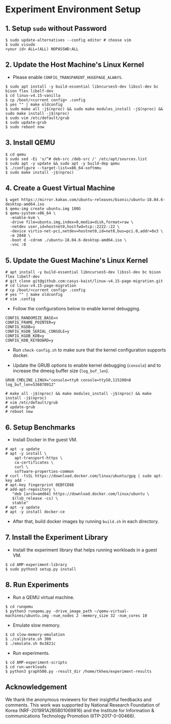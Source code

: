 # Experiment Environment Setup
## 1. Setup `sudo` without Password
```
$ sudo update-alternatives --config editor # choose vim
$ sudo visudo
<your id> ALL=(ALL) NOPASSWD:ALL
```

## 2. Update the Host Machine's Linux Kernel
* Please enable `CONFIG_TRANSPARENT_HUGEPAGE_ALWAYS`.
```
$ sudo apt install -y build-essential libncurses5-dev libssl-dev bc bison flex libelf-dev
$ cd linux-v4.15-vanilla
$ cp /boot/<current config> .config
$ yes "" | make oldconfig
$ sudo make all -j$(nproc) && sudo make modules_install -j$(nproc) && sudo make install -j$(nproc)
$ sudo vim /etc/default/grub
$ sudo update-grub
$ sudo reboot now
```
## 3. Install QEMU
```
$ cd qemu
$ sudo sed -Ei 's/^# deb-src /deb-src /' /etc/apt/sources.list
$ sudo apt -y update && sudo apt -y build-dep qemu
$ ./configure --target-list=x86_64-softmmu
$ sudo make install -j$(nproc)
```
## 4. Create a Guest Virtual Machine
```
$ wget https://mirror.kakao.com/ubuntu-releases/bionic/ubuntu-18.04.6-desktop-amd64.iso
$ qemu-img create ubuntu.img 100G
$ qemu-system-x86_64 \
  -enable-kvm \
  -drive file=ubuntu.img,index=0,media=disk,format=raw \
  -netdev user,id=hostnet0,hostfwd=tcp::2222-:22 \
  -device virtio-net-pci,netdev=hostnet0,id=net0,bus=pci.0,addr=0x3 \
  -m 2048 \
  -boot d -cdrom ./ubuntu-18.04.6-desktop-amd64.iso \
  -vnc :0
```
## 5. Update the Guest Machine's Linux Kernel
```
# apt install -y build-essential libncurses5-dev libssl-dev bc bison flex libelf-dev
# git clone git@github.com:casys-kaist/linux-v4.15-page-migration.git
# cd linux-v4.15-page-migration
# cp /boot/<current config> .config
# yes "" | make oldconfig
# vim .config
```

* Follow the configurations below to enable kernel debugging.
```
CONFIG_RANDOMIZE_BASE=n
CONFIG_FRAME_POINTER=y
CONFIG_KGDB=y
CONFIG_KGDB_SERIAL_CONSOLE=y
CONFIG_KGDB_KDB=y
CONFIG_KDB_KEYBOARD=y
```

* Run `check-config.sh` to make sure that the kernel configuration supports docker.

* Update the GRUB options to enable kernel debugging (`console`) and to increase the dmesg buffer size (`log_buf_len`).
```
GRUB_CMDLINE_LINUX="console=tty0 console=ttyS0,115200n8 log_buf_len=536870912"
```

```
# make all -j$(nproc) && make modules_install -j$(nproc) && make install -j$(nproc)
# vim /etc/default/grub
# update-grub
# reboot now
```
## 6. Setup Benchmarks
* Install Docker in the guest VM.
```
# apt -y update
# apt -y install \
    apt-transport-https \
    ca-certificates \
    curl \
    software-properties-common
# curl -fsSL https://download.docker.com/linux/ubuntu/gpg | sudo apt-key add -
# apt-key fingerprint 0EBFCD88
# add-apt-repository \
   "deb [arch=amd64] https://download.docker.com/linux/ubuntu \
   $(lsb_release -cs) \
   stable"
# apt -y update
# apt -y install docker-ce
```
* After that, build docker images by running `build.sh` in each directory.

## 7. Install the Experiment Library
* Install the experiment library that helps running workloads in a guest VM.
```
$ cd AMP-experiment-library
$ sudo python3 setup.py install
```

## 8. Run Experiments
* Run a QEMU virtual machine.
```
$ cd runqemu
$ python3 runqemu.py -drive_image_path ~/qemu-virtual-machines/ubuntu.img -num_nodes 2 -memory_size 32 -num_cores 10
```
* Emulate slow memory.
```
$ cd slow-memory-emulation
$ ./calibrate.sh 300
$ ./emulate.sh 0x3821c
```
* Run experiments.
```
$ cd AMP-experiment-scripts
$ cd run-workloads
$ python3 graph500.py -result_dir /home/tkheo/experiment-results 
```

## Acknowledgement
We thank the anonymous reviewers for their insightful feedbacks and comments. This
work was supported by National Research Foundation of Korea (NRF-2019R1A2B5B01069816)
and the Institute for Information & communications Technology Promotion (IITP-2017-0-00466).
